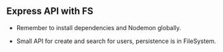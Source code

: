 ## Express API with FS

* Remember to install dependencies and Nodemon globally. 

* Small API for create and search for users, persistence is in FileSystem. 